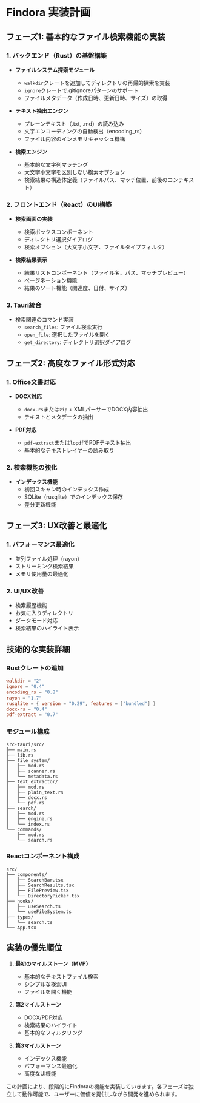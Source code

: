 # Findora 実装計画

## フェーズ1: 基本的なファイル検索機能の実装

### 1. バックエンド（Rust）の基盤構築
- **ファイルシステム探索モジュール**
  - `walkdir`クレートを追加してディレクトリの再帰的探索を実装
  - `ignore`クレートで.gitignoreパターンのサポート
  - ファイルメタデータ（作成日時、更新日時、サイズ）の取得

- **テキスト抽出エンジン**
  - プレーンテキスト（.txt, .md）の読み込み
  - 文字エンコーディングの自動検出（encoding_rs）
  - ファイル内容のインメモリキャッシュ機構

- **検索エンジン**
  - 基本的な文字列マッチング
  - 大文字小文字を区別しない検索オプション
  - 検索結果の構造体定義（ファイルパス、マッチ位置、前後のコンテキスト）

### 2. フロントエンド（React）のUI構築
- **検索画面の実装**
  - 検索ボックスコンポーネント
  - ディレクトリ選択ダイアログ
  - 検索オプション（大文字小文字、ファイルタイプフィルタ）

- **検索結果表示**
  - 結果リストコンポーネント（ファイル名、パス、マッチプレビュー）
  - ページネーション機能
  - 結果のソート機能（関連度、日付、サイズ）

### 3. Tauri統合
- 検索関連のコマンド実装
  - `search_files`: ファイル検索実行
  - `open_file`: 選択したファイルを開く
  - `get_directory`: ディレクトリ選択ダイアログ

## フェーズ2: 高度なファイル形式対応

### 1. Office文書対応
- **DOCX対応**
  - `docx-rs`または`zip` + XMLパーサーでDOCX内容抽出
  - テキストとメタデータの抽出

- **PDF対応**
  - `pdf-extract`または`lopdf`でPDFテキスト抽出
  - 基本的なテキストレイヤーの読み取り

### 2. 検索機能の強化
- **インデックス機能**
  - 初回スキャン時のインデックス作成
  - SQLite（rusqlite）でのインデックス保存
  - 差分更新機能

## フェーズ3: UX改善と最適化

### 1. パフォーマンス最適化
- 並列ファイル処理（rayon）
- ストリーミング検索結果
- メモリ使用量の最適化

### 2. UI/UX改善
- 検索履歴機能
- お気に入りディレクトリ
- ダークモード対応
- 検索結果のハイライト表示

## 技術的な実装詳細

### Rustクレートの追加
```toml
walkdir = "2"
ignore = "0.4"
encoding_rs = "0.8"
rayon = "1.7"
rusqlite = { version = "0.29", features = ["bundled"] }
docx-rs = "0.4"
pdf-extract = "0.7"
```

### モジュール構成
```
src-tauri/src/
├── main.rs
├── lib.rs
├── file_system/
│   ├── mod.rs
│   ├── scanner.rs
│   └── metadata.rs
├── text_extractor/
│   ├── mod.rs
│   ├── plain_text.rs
│   ├── docx.rs
│   └── pdf.rs
├── search/
│   ├── mod.rs
│   ├── engine.rs
│   └── index.rs
└── commands/
    ├── mod.rs
    └── search.rs
```

### Reactコンポーネント構成
```
src/
├── components/
│   ├── SearchBar.tsx
│   ├── SearchResults.tsx
│   ├── FilePreview.tsx
│   └── DirectoryPicker.tsx
├── hooks/
│   ├── useSearch.ts
│   └── useFileSystem.ts
├── types/
│   └── search.ts
└── App.tsx
```

## 実装の優先順位

1. **最初のマイルストーン（MVP）**
   - 基本的なテキストファイル検索
   - シンプルな検索UI
   - ファイルを開く機能

2. **第2マイルストーン**
   - DOCX/PDF対応
   - 検索結果のハイライト
   - 基本的なフィルタリング

3. **第3マイルストーン**
   - インデックス機能
   - パフォーマンス最適化
   - 高度なUI機能

この計画により、段階的にFindoraの機能を実装していきます。各フェーズは独立して動作可能で、ユーザーに価値を提供しながら開発を進められます。